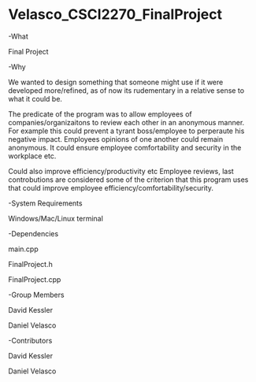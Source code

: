 # Velasco_CSCI2270_FinalProject
-What

Final Project

-Why

We wanted to design something that someone might use if it were developed more/refined, as of now its rudementary in a relative sense to what it could be.

The predicate of the program was to allow employees of companies/organizaitons to review each other in an anonymous manner. For example this could prevent a tyrant boss/employee to perperaute his negative impact. Employees opinions of one another could remain anonymous. It could ensure employee comfortability and security in the workplace etc. 

Could also improve efficiency/productivity etc
Employee reviews, last controbutions are considered some of the criterion that this program uses that could improve employee efficiency/comfortability/security. 

-System Requirements

Windows/Mac/Linux terminal

-Dependencies

main.cpp

FinalProject.h

FinalProject.cpp

-Group Members

David Kessler

Daniel Velasco

-Contributors

David Kessler

Daniel Velasco



